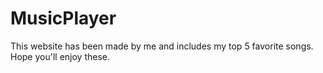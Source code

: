 # MusicPlayer
This website has been made by me and includes my top 5 favorite songs. Hope you'll enjoy these.
